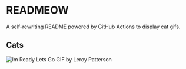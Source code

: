 # READMEOW

A self-rewriting README powered by GitHub Actions to display cat gifs.

## Cats

![Im Ready Lets Go GIF by Leroy Patterson](https://media4.giphy.com/media/CjmvTCZf2U3p09Cn0h/200.gif?cid=9acd02dackk97razuenzzmhryr99modm0rwye75p8bms2fg0&ep=v1_gifs_search&rid=200.gif&ct=g)
